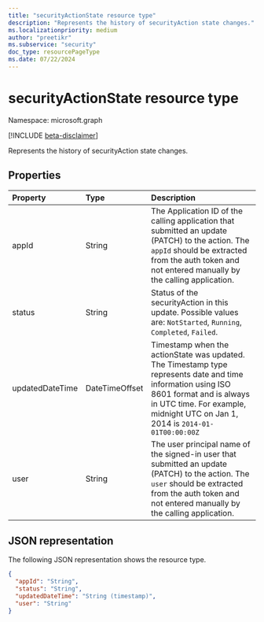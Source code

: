```yaml
---
title: "securityActionState resource type"
description: "Represents the history of securityAction state changes."
ms.localizationpriority: medium
author: "preetikr"
ms.subservice: "security"
doc_type: resourcePageType
ms.date: 07/22/2024
---
```


# securityActionState resource type

Namespace: microsoft.graph

[!INCLUDE [beta-disclaimer](../../includes/beta-disclaimer.md)]

Represents the history of securityAction state changes.

## Properties

| Property     | Type        | Description |
|:-------------|:------------|:------------|
|appId|String|The Application ID of the calling application that submitted an update (PATCH) to the action. The `appId` should be extracted from the auth token and not entered manually by the calling application.|
|status|String| Status of the securityAction in this update. Possible values are: `NotStarted`, `Running`, `Completed`, `Failed`.|
|updatedDateTime|DateTimeOffset| Timestamp when the actionState was updated. The Timestamp type represents date and time information using ISO 8601 format and is always in UTC time. For example, midnight UTC on Jan 1, 2014 is `2014-01-01T00:00:00Z`|
|user|String|The user principal name of the signed-in user that submitted an update (PATCH) to the action. The `user` should be extracted from the auth token and not entered manually by the calling application.|

## JSON representation

The following JSON representation shows the resource type.

<!-- {
  "blockType": "resource",
  "optionalProperties": [

  ],
  "@odata.type": "microsoft.graph.securityActionState",
  "baseType": null
}-->

```json
{
  "appId": "String",
  "status": "String",
  "updatedDateTime": "String (timestamp)",
  "user": "String"
}
```

<!-- uuid: 16cd6b66-4b1a-43a1-adaf-3a886856ed98
2019-02-04 14:57:30 UTC -->
<!-- {
  "type": "#page.annotation",
  "description": "securityActionState resource",
  "keywords": "",
  "section": "documentation",
  "tocPath": ""
}-->



